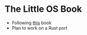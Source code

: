 # The Little OS Book

- Following [this](https://littleosbook.github.io/) book 
- Plan to work on a Rust port